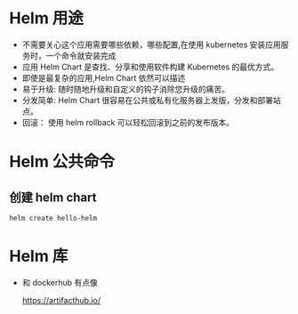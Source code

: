 # Helm 用途

- 不需要关心这个应用需要哪些依赖，哪些配置,在使用 kubernetes 安装应用服务时，一个命令就安装完成
- 应用 Helm Chart 是查找、分享和使用软件构建 Kubernetes 的最优方式。
- 即使是最复杂的应用,Helm Chart 依然可以描述
- 易于升级: 随时随地升级和自定义的钩子消除您升级的痛苦。
- 分发简单: Helm Chart 很容易在公共或私有化服务器上发版，分发和部署站点。
- 回滚： 使用 helm rollback 可以轻松回滚到之前的发布版本。

# Helm 公共命令

## 创建 helm chart

    helm create hello-helm

# Helm 库

- 和 dockerhub 有点像

  https://artifacthub.io/
